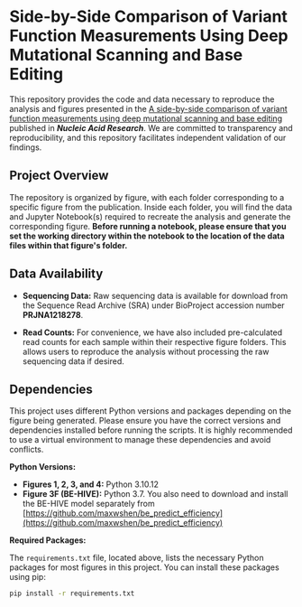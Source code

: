 # Side-by-Side Comparison of Variant Function Measurements Using Deep Mutational Scanning and Base Editing

This repository provides the code and data necessary to reproduce the analysis and figures presented in the [A side-by-side comparison of variant function measurements using deep mutational scanning and base editing](https://academic.oup.com/nar/article/53/14/gkaf738/8219890) published in ***Nucleic Acid Research***. We are committed to transparency and reproducibility, and this repository facilitates independent validation of our findings.

## Project Overview

The repository is organized by figure, with each folder corresponding to a specific figure from the publication. Inside each folder, you will find the data and Jupyter Notebook(s) required to recreate the analysis and generate the corresponding figure. **Before running a notebook, please ensure that you set the working directory within the notebook to the location of the data files within that figure's folder.**

## Data Availability

* **Sequencing Data:** Raw sequencing data is available for download from the Sequence Read Archive (SRA) under BioProject accession number **PRJNA1218278**.

* **Read Counts:** For convenience, we have also included pre-calculated read counts for each sample within their respective figure folders. This allows users to reproduce the analysis without processing the raw sequencing data if desired.


## Dependencies


This project uses different Python versions and packages depending on the figure being generated. Please ensure you have the correct versions and dependencies installed before running the scripts.  It is highly recommended to use a virtual environment to manage these dependencies and avoid conflicts.


**Python Versions:**

* **Figures 1, 2, 3, and 4:** Python 3.10.12
* **Figure 3F (BE-HIVE):** Python 3.7.  You also need to download and install the BE-HIVE model separately from
  [https://github.com/maxwshen/be_predict_efficiency](https://github.com/maxwshen/be_predict_efficiency)

**Required Packages:**

The `requirements.txt` file, located above, lists the necessary Python packages for most figures in this project. You can install these packages using pip:

```bash
pip install -r requirements.txt
